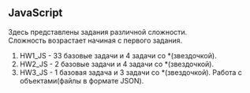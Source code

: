 ## JavaScript ## 

Здесь представлены задания различной сложности.   
Сложность возрастает начиная с первого задания.

1. HW1_JS - 33 базовые задачи и 4 задачи со *(звездочкой).  
2. HW2_JS - 2 базовые задачи и 4 задачи со *(звездочкой).  
3. HW3_JS - 1 базовая задача и 3 задачи со *(звездочкой). Работа с объектами(файлы в формате JSON).
